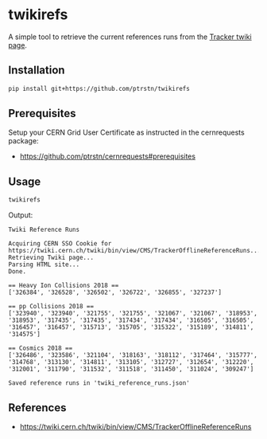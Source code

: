 # twikirefs

A simple tool to retrieve the current references runs from the [Tracker twiki page](https://twiki.cern.ch/twiki/bin/view/CMS/TrackerOfflineReferenceRuns).

## Installation

```bash
pip install git+https://github.com/ptrstn/twikirefs
``` 

## Prerequisites

Setup your CERN Grid User Certificate as instructed in the cernrequests package:

- https://github.com/ptrstn/cernrequests#prerequisites

## Usage

```bash
twikirefs
```

Output:

```
Twiki Reference Runs

Acquiring CERN SSO Cookie for https://twiki.cern.ch/twiki/bin/view/CMS/TrackerOfflineReferenceRuns...
Retrieving Twiki page...
Parsing HTML site...
Done.

== Heavy Ion Collisions 2018 ==
['326384', '326528', '326502', '326722', '326855', '327237']

== pp Collisions 2018 ==
['323940', '323940', '321755', '321755', '321067', '321067', '318953', '318953', '317435', '317435', '317434', '317434', '316505', '316505', '316457', '316457', '315713', '315705', '315322', '315189', '314811', '314575']

== Cosmics 2018 ==
['326486', '323586', '321104', '318163', '318112', '317464', '315777', '314768', '313130', '314811', '313105', '312727', '312654', '312220', '312001', '311790', '311532', '311518', '311450', '311024', '309247']

Saved reference runs in 'twiki_reference_runs.json'
```

## References

- https://twiki.cern.ch/twiki/bin/view/CMS/TrackerOfflineReferenceRuns
